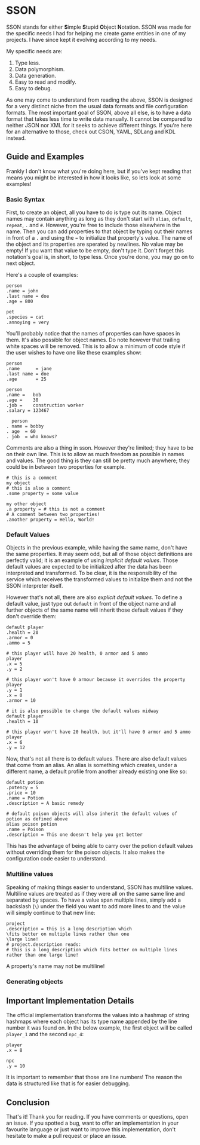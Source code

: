 # SSON
SSON stands for either **S**imple **S**tupid **O**bject **N**otation. SSON was made for the specific needs I had for helping me create game entities in one of my projects. I have since kept it evolving according to my needs.

My specific needs are:
1. Type less.
2. Data polymorphism.
3. Data generation.
4. Easy to read and modify.
5. Easy to debug.

As one may come to understand from reading the above, SSON is designed for a very distinct niche from the usual data formats and file configuration formats. The most important goal of SSON, above all else, is to have a data format that takes less time to write data manually. It cannot be compared to neither JSON nor XML for it seeks to achieve different things. If you're here for an alternative to those, check out CSON, YAML, SDLang and KDL instead. 

## Guide and Examples
Frankly I don't know what you're doing here, but if you've kept reading that means you might be interested in how it looks like, so lets look at some examples!

### Basic Syntax
First, to create an object, all you have to do is type out its name. Object names may contain anything as long as they don't start with `alias`, `default`, `repeat`, `.` and `#`. However, you're free to include those elsewhere in the name. Then you can add properties to that object by typing out their names in front of a `.` and using the `=` to initialize that property's value. The name of the object and its properties are sperated by newlines. No value may be empty! If you want that value to be empty, don't type it. Don't forget this notation's goal is, in short, to type less. Once you're done, you may go on to next object.

Here's a couple of examples:
```sson
person
.name = john
.last name = doe
.age = 800

pet
.species = cat
.annoying = very
```
You'll probably notice that the names of properties can have spaces in them. It's also possible for object names. Do note however that trailing white spaces will be removed. This is to allow a minimum of code style if the user wishes to have one like these examples show:
```sson
person
.name      = jane
.last name = doe
.age       = 25

person
.name =   bob
.age =    30
.job =    construction worker
.salary = 123467

  person
. name = bobby
. age  = 60
. job  = who knows?
```

Comments are also a thing in sson. However they're limited; they have to be on their own line. This is to allow as much freedom as possible in names and values. The good thing is they can still be pretty much anywhere; they could be in between two properties for example.

```sson
# this is a comment
my object
# this is also a comment
.some property = some value

my other object
.a property = # this is not a comment
# A comment between two properties!
.another property = Hello, World!
```
### Default Values
Objects in the previous example, while having the same name, don't have the same properties. It may seem odd, but all of those object definitions are perfectly valid; it is an example of using *implicit default values*. Those default values are expected to be initialized after the data has been interpreted and transformed. To be clear, it is the responsibility of the service which receives the transformed values to initialize them and not the SSON interpreter itself.

However that's not all, there are also *explicit default values*. To define a default value, just type out `default` in front of the object name and all further objects of the same name will inherit those default values if they don't override them:
```sson
default player
.health = 20
.armor = 0
.ammo = 5

# this player will have 20 health, 0 armor and 5 ammo
player
.x = 5
.y = 2

# this player won't have 0 armour because it overrides the property
player
.y = 1
.x = 0
.armor = 10

# it is also possible to change the default values midway
default player
.health = 10

# this player won't have 20 health, but it'll have 0 armor and 5 ammo
player
.x = 6
.y = 12
```

Now, that's not all there is to default values. There are also default values that come from an alias. An alias is something which creates, under a different name, a default profile from another already existing one like so:
```sson
default potion
.potency = 5
.price = 10
.name = Potion
.description = A basic remedy

# default poison objects will also inherit the default values of potion as defined above
alias poison potion
.name = Poison
.description = This one doesn't help you get better
```
This has the advantage of being able to carry over the potion default values without overriding them for the poison objects. It also makes the configuration code easier to understand.

### Multiline values 
Speaking of making things easier to understand, SSON has multiline values. Multiline values are treated as if they were all on the same same line and separated by spaces. To have a value span multiple lines, simply add a backslash (`\`) under the field you want to add more lines to and the value will simply continue to that new line:
```sson
project
.description = this is a long description which
\fits better on multiple lines rather than one
\large line!
# project.description reads:
# this is a long description which fits better on multiple lines rather than one large line!
```
A property's name may not be multiline!

### Generating objects


## Important Implementation Details
The official implementation transforms the values into a hashmap of string hashmaps where each object has its type name appended by the line number it was found on. In the below example, the first object will be called `player_1` and the second  `npc_4`:
```sson
player
.x = 8

npc
.y = 10
```
It is important to remember that those are line numbers! The reason the data is structured like that is for easier debugging.

## Conclusion
That's it! Thank you for reading. If you have comments or questions, open an issue. If you spotted a bug, want to offer an implementation in your favourite language or just want to improve this implementation, don't hesitate to make a pull request or place an issue.
